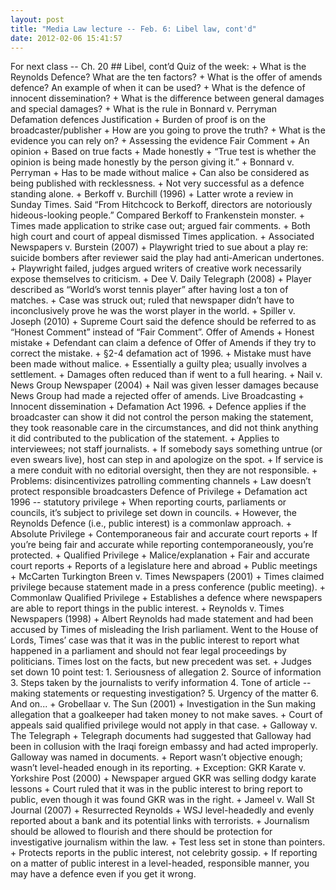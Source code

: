 ```yaml
---
layout: post
title: "Media Law lecture -- Feb. 6: Libel law, cont'd"
date: 2012-02-06 15:41:57
---
```


For next class -- Ch. 20 ## Libel, cont’d Quiz of the week: + What is the Reynolds Defence? What are the ten factors? + What is the offer of amends defence? An example of when it can be used? + What is the defence of innocent dissemination? + What is the difference between general damages and special damages? + What is the rule in Bonnard v. Perryman Defamation defences Justification + Burden of proof is on the broadcaster/publisher + How are you going to prove the truth? + What is the evidence you can rely on? + Assessing the evidence Fair Comment + An opinion + Based on true facts + Made honestly + “True test is whether the opinion is being made honestly by the person giving it.” + Bonnard v. Perryman + Has to be made without malice + Can also be considered as being published with recklessness. + Not very successful as a defence standing alone. + Berkoff v. Burchill (1996) + Latter wrote a review in Sunday Times. Said “From Hitchcock to Berkoff, directors are notoriously hideous-looking people.” Compared Berkoff to Frankenstein monster. + Times made application to strike case out; argued fair comments. + Both high court and court of appeal dismissed Times application. + Associated Newspapers v. Burstein (2007) + Playwright tried to sue about a play re: suicide bombers after reviewer said the play had anti-American undertones. + Playwright failed, judges argued writers of creative work necessarily expose themselves to criticism. + Dee V. Daily Telegraph (2008) + Player described as “World’s worst tennis player” after having lost a ton of matches. + Case was struck out; ruled that newspaper didn’t have to inconclusively prove he was the worst player in the world. + Spiller v. Joseph (2010) + Supreme Court said the defence should be referred to as “Honest Comment” instead of “Fair Comment”. Offer of Amends + Honest mistake + Defendant can claim a defence of Offer of Amends if they try to correct the mistake. + §2-4 defamation act of 1996. + Mistake must have been made without malice. + Essentially a guilty plea; usually involves a settlement. + Damages often reduced than if went to a full hearing. + Nail v. News Group Newspaper (2004) + Nail was given lesser damages because News Group had made a rejected offer of amends. Live Broadcasting + Innocent dissemination + Defamation Act 1996. + Defence applies if the broadcaster can show it did not control the person making the statement, they took reasonable care in the circumstances, and did not think anything it did contributed to the publication of the statement. + Applies to interviewees; not staff journalists. + If somebody says something untrue (or even swears live), host can step in and apologize on the spot. + If service is a mere conduit with no editorial oversight, then they are not responsible. + Problems: disincentivizes patrolling commenting channels + Law doesn’t protect responsible broadcasters Defence of Privilege + Defamation act 1996 -- statutory privilege + When reporting courts, parliaments or councils, it’s subject to privilege set down in councils. + However, the Reynolds Defence (i.e., public interest) is a commonlaw approach. + Absolute Privilege + Contemporaneous fair and accurate court reports + If you’re being fair and accurate while reporting contemporaneously, you’re protected. + Qualified Privilege + Malice/explanation + Fair and accurate court reports + Reports of a legislature here and abroad + Public meetings + McCarten Turkington Breen v. Times Newspapers (2001) + Times claimed privilege because statement made in a press conference (public meeting). + Commonlaw Qualified Privilege + Establishes a defence where newspapers are able to report things in the public interest. + Reynolds v. Times Newspapers (1998) + Albert Reynolds had made statement and had been accused by Times of misleading the Irish parliament. Went to the House of Lords, Times’ case was that it was in the public interest to report what happened in a parliament and should not fear legal proceedings by politicians. Times lost on the facts, but new precedent was set. + Judges set down 10 point test: 1. Seriousness of allegation 2. Source of information 3. Steps taken by the journalists to verify information 4. Tone of article -- making statements or requesting investigation? 5. Urgency of the matter 6. And on... + Grobellaar v. The Sun (2001) + Investigation in the Sun making allegation that a goalkeeper had taken money to not make saves. + Court of appeals said qualified privilege would not apply in that case. + Galloway v. The Telegraph + Telegraph documents had suggested that Galloway had been in collusion with the Iraqi foreign embassy and had acted improperly. Galloway was named in documents. + Report wasn’t objective enough; wasn’t level-headed enough in its reporting. + Exception: GKR Karate v. Yorkshire Post (2000) + Newspaper argued GKR was selling dodgy karate lessons + Court ruled that it was in the public interest to bring report to public, even though it was found GKR was in the right. + Jameel v. Wall St Journal (2007) + Resurrected Reynolds + WSJ level-headedly and evenly reported about a bank and its potential links with terrorists. + Journalism should be allowed to flourish and there should be protection for investigative journalism within the law. + Test less set in stone than pointers. + Protects reports in the public interest, not celebrity gossip. + If reporting on a matter of public interest in a level-headed, responsible manner, you may have a defence even if you get it wrong.